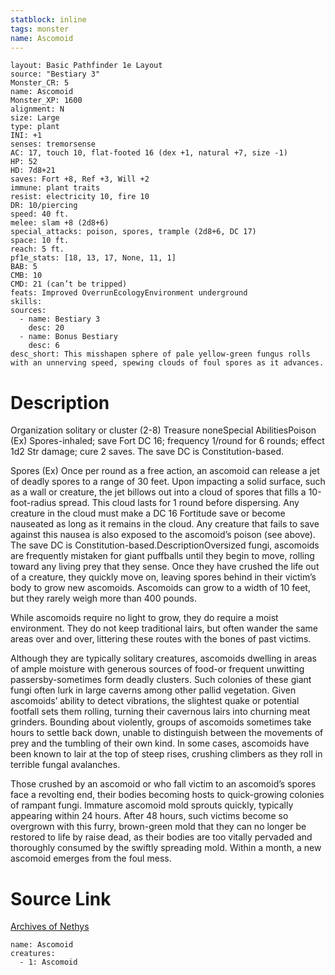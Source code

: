 ```yaml
---
statblock: inline
tags: monster
name: Ascomoid
---
```

```statblock
layout: Basic Pathfinder 1e Layout
source: "Bestiary 3"
Monster_CR: 5
name: Ascomoid
Monster_XP: 1600
alignment: N
size: Large
type: plant
INI: +1
senses: tremorsense
AC: 17, touch 10, flat-footed 16 (dex +1, natural +7, size -1)
HP: 52
HD: 7d8+21
saves: Fort +8, Ref +3, Will +2
immune: plant traits
resist: electricity 10, fire 10
DR: 10/piercing
speed: 40 ft.
melee: slam +8 (2d8+6)
special_attacks: poison, spores, trample (2d8+6, DC 17)
space: 10 ft.
reach: 5 ft.
pf1e_stats: [18, 13, 17, None, 11, 1]
BAB: 5
CMB: 10
CMD: 21 (can’t be tripped)
feats: Improved OverrunEcologyEnvironment underground
skills: 
sources:
  - name: Bestiary 3
    desc: 20
  - name: Bonus Bestiary
    desc: 6
desc_short: This misshapen sphere of pale yellow-green fungus rolls with an unnerving speed, spewing clouds of foul spores as it advances.
```
# Description
Organization solitary or cluster (2-8)
Treasure noneSpecial AbilitiesPoison (Ex) Spores-inhaled; save Fort DC 16; frequency 1/round for 6 rounds; effect 1d2 Str damage; cure 2 saves. The save DC is Constitution-based.

Spores (Ex) Once per round as a free action, an ascomoid can release a jet of deadly spores to a range of 30 feet. Upon impacting a solid surface, such as a wall or creature, the jet billows out into a cloud of spores that fills a 10-foot-radius spread. This cloud lasts for 1 round before dispersing. Any creature in the cloud must make a DC 16 Fortitude save or become nauseated as long as it remains in the cloud. Any creature that fails to save against this nausea is also exposed to the ascomoid’s poison (see above). The save DC is Constitution-based.DescriptionOversized fungi, ascomoids are frequently mistaken for giant puffballs until they begin to move, rolling toward any living prey that they sense. Once they have crushed the life out of a creature, they quickly move on, leaving spores behind in their victim’s body to grow new ascomoids. Ascomoids can grow to a width of 10 feet, but they rarely weigh more than 400 pounds.

While ascomoids require no light to grow, they do require a moist environment. They do not keep traditional lairs, but often wander the same areas over and over, littering these routes with the bones of past victims.

Although they are typically solitary creatures, ascomoids dwelling in areas of ample moisture with generous sources of food-or frequent unwitting passersby-sometimes form deadly clusters. Such colonies of these giant fungi often lurk in large caverns among other pallid vegetation. Given ascomoids’ ability to detect vibrations, the slightest quake or potential footfall sets them rolling, turning their cavernous lairs into churning meat grinders. Bounding about violently, groups of ascomoids sometimes take hours to settle back down, unable to distinguish between the movements of prey and the tumbling of their own kind. In some cases, ascomoids have been known to lair at the top of steep rises, crushing climbers as they roll in terrible fungal avalanches.

Those crushed by an ascomoid or who fall victim to an ascomoid’s spores face a revolting end, their bodies becoming hosts to quick-growing colonies of rampant fungi. Immature ascomoid mold sprouts quickly, typically appearing within 24 hours. After 48 hours, such victims become so overgrown with this furry, brown-green mold that they can no longer be restored to life by raise dead, as their bodies are too vitally pervaded and thoroughly consumed by the swiftly spreading mold. Within a month, a new ascomoid emerges from the foul mess.
# Source Link
[Archives of Nethys](https://aonprd.com/MonsterDisplay.aspx?ItemName=Ascomoid)
```encounter-table
name: Ascomoid
creatures:
  - 1: Ascomoid
```
